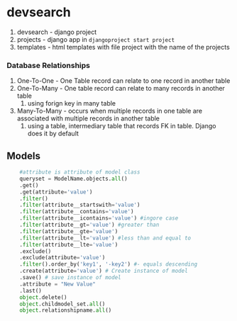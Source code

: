 # devsearch

1. devsearch - django project
2. projects - django app in `djangoproject start project`
3. templates - html templates with file project with the name of the projects


### Database Relationships

1. One-To-One - One Table record can relate to one record in another table
2. One-To-Many - One table record can relate to many records in another table
   1. using forign key in many table
3. Many-To-Many - occurs when multiple records in one table are associated with multiple records in another table
   1. using a table, intermediary table that records FK in table. Django does it by default
  
## Models

```python
    #attribute is attribute of model class
    queryset = ModelName.objects.all()
    .get()
    .get(attribute='value')
    .filter()
    .filter(attribute__startswith='value')
    .filter(attribute__contains='value')
    .filter(attribute__icontains='value') #ingore case
    .filter(attribute__gt='value') #greater than
    .filter(attribute__gte='value')
    .filter(attribute__lt='value') #less than and equal to
    .filter(attribute__lte='value')
    .exclude()
    .exclude(attribute='value')
    .filter().order_by('key1', '-key2') #- equals descending
    .create(attribute='value') # Create instance of model
    .save() # save instance of model
    .attribute = "New Value"
    .last()
    object.delete()
    object.childmodel_set.all()
    object.relationshipname.all()
```